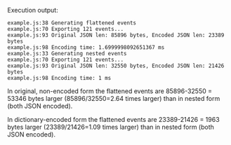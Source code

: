 Execution output:

```
example.js:38 Generating flattened events
example.js:70 Exporting 121 events...
example.js:93 Original JSON len: 85896 bytes, Encoded JSON len: 23389 bytes
example.js:98 Encoding time: 1.6999998092651367 ms
example.js:33 Generating nested events
example.js:70 Exporting 121 events...
example.js:93 Original JSON len: 32550 bytes, Encoded JSON len: 21426 bytes
example.js:98 Encoding time: 1 ms
```

In original, non-encoded form the flattened events are 85896-32550 = 53346 bytes larger (85896/32550=2.64 times larger) than in nested form (both JSON encoded).

In dictionary-encoded form the flattened events are 23389-21426 = 1963 bytes larger (23389/21426=1.09 times larger) than in nested form (both JSON encoded).
